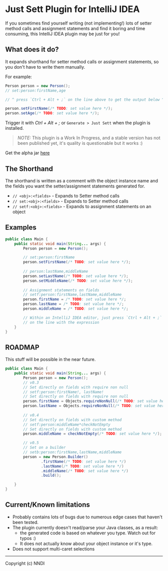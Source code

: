 Just Sett Plugin for IntelliJ IDEA 
===

If you sometimes find yourself writing (not implementing!) lots of setter method calls and 
assignment statements and find it boring and time consuming, this IntelliJ IDEA plugin may be just for you!

## What does it do?

It expands shorthand for setter method calls or assignment statements, so you 
don't have to write them manually.

For example:

```java
Person person = new Person();
// set:person:firstName,age 

// ^ press `Ctrl + Alt + ;` on the line above to get the output below ^

person.setFirstName(/* TODO: set value here */);
person.setAge(/* TODO: set value here */);
```

Trigger it with *Ctrl + Alt + ;* or `Generate > Just Sett` when the plugin is 
installed.

> *NOTE:* 
> This plugin is a Work In Progress, and a stable version has not been published yet,
> it's quality is questionable but it works :)

Get the alpha jar [here](https://github.com/nndi-oss/intellij-just-sett/releases)

## The Shorthand

The shorthand is written as a comment with the object instance name and the fields
you want the setter/assignment statements generated for.

* `// <obj>:<fields>` - Expands to Setter method calls
* `// set:<obj>:<fields>` - Expands to Setter method calls
* `// setf:<obj>:<fields>` - Expands to assignment statements on an object 

## Examples

```java
public class Main {
    public static void main(String... args) {
        Person person = new Person();

        // set:person:firstName
        person.setFirstName(/* TODO: set value here */);
        
        // person:lastName,middleName
        person.setLastName(/* TODO: set value here */);
        person.setMiddleName(/* TODO: set value here */);
                
        // Assignment statements on fields
        // setf:person:firstName,lastName,middleName
        person.firstName = /* TODO: set value here */;
        person.lastName = /* TODO: set value here */;
        person.middleName = /* TODO: set value here */;

        // Within an IntelliJ IDEA editor, just press `Ctrl + Alt + ;` 
        // on the line with the expression 
    }
}
```

## ROADMAP

This stuff will be possible in the near future.

```java
public class Main {
    public static void main(String... args) {
        Person person = new Person();
        // v0.3
        // Set directly on fields with require non null
        // setf:person:firstName!, lastName!
        // Set directly on fields with require non null
        person.firstName = Objects.requireNonNull(/* TODO: set value here */, "firstName");
        person.lastName = Objects.requireNonNull(/* TODO: set value here */, "lastName");
        
        // v0.4
        // Set directly on fields with custom method
        // setf:person:middleName*checkNotEmpty
        // Set directly on fields with custom method 
        person.middleName = checkNotEmpty(/* TODO: set value here */);

        // v0.5 
        // Set on a builder
        // setb:person:firstName,lastName,middleName
        person = new Person.Builder()
                .firstName(/* TODO: set value here */)
                .lastName(/* TODO: set value here */)
                .middleName(/* TODO: set value here */)
                .build();

    }
}
```

## Current/Known limitations

* Probably contains lots of bugs due to numerous edge cases that haven't been
tested.
* The plugin currently doesn't read/parse your Java classes, as a result:
    * the generated code is based on whatever you type. Watch out for typos :)
    * It does not actually know about your object instance or it's type.
* Does not support multi-caret selections

---

Copyright (c) NNDI